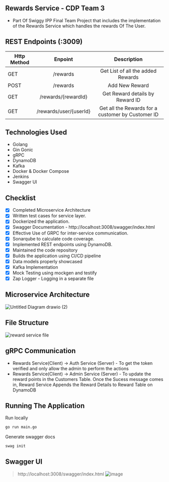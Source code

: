 ## Rewards Service - CDP Team 3
- Part Of Swiggy IPP Final Team Project that includes the implementation of the Rewards Service which handles the rewards Of The User.


## REST Endpoints (:3009)

| Http Method |        Enpoint         |                    Description                    |
| ----------- | :--------------------: | :-----------------------------------------------: |
| GET         |        /rewards        |         Get List of all the added Rewards         |
| POST        |        /rewards        |                  Add New Reward                   |
| GET         |  /rewards/{rewardId}   |          Get Reward details by Reward ID          |
| GET         | /rewards/user/{userId} | Get all the Rewards for a customer by Customer ID |

## Technologies Used
- Golang
- Gin Gonic
- gRPC
- DynamoDB
- Kafka
- Docker & Docker Compose
- Jenkins
- Swagger UI

## Checklist
- [x] Completed Microservice Architecture
- [x] Written test cases for service layer. 
- [x] Dockerized the application.
- [x] Swagger Documentation - http://localhost:3008/swagger/index.html
- [x] Effective Use of GRPC for inter-service communication.
- [x] Sonarqube to calculate code coverage.
- [x] Implemented REST endpoints using DynamoDB.
- [x] Maintained the code repository
- [x] Builds the application using CI/CD pipeline
- [x] Data models properly showcased
- [x] Kafka Implementation
- [x] Mock Testing using mockgen and testify
- [x] Zap Logger - Logging in a separate file

## Microservice Architecture
![Untitled Diagram drawio (2)](https://user-images.githubusercontent.com/19664740/165355916-3410be1c-c62d-4056-85cf-1ffa09f625ce.png)

## File Structure
![reward service file](https://user-images.githubusercontent.com/19664740/165356787-12c6ae3f-d92f-402b-960b-46d6f5cf3821.PNG)

## gRPC Communication
- Rewards Service(Client) -> Auth Service (Server) - To get the token verified and only allow the admin to perform the actions
- Rewards Service(Client) -> Admin Service (Server) - To update the reward points in the Customers Table. Once the Sucess message comes in, Reward Service Appends the Reward Details to Reward Table on DynamoDB

## Running The Application 

Run locally 
```sh
go run main.go
```

Generate swagger docs
```sh
swag init
```

## Swagger UI
> http://localhost:3008/swagger/index.html
![image](https://user-images.githubusercontent.com/19664740/165358229-f8bead13-e55e-4e96-b477-6c6b9007039b.png)

